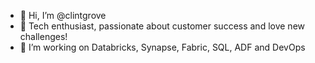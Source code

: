 - 👋 Hi, I’m @clintgrove
- 👀 Tech enthusiast, passionate about customer success and love new challenges!
- 💞️ I’m working on Databricks, Synapse, Fabric, SQL, ADF and DevOps

